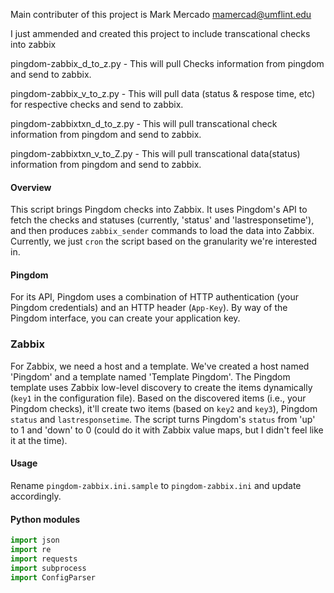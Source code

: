 Main contributer of this project is Mark Mercado <mamercad@umflint.edu>

I just ammended and created this project to include transcational checks into zabbix

pingdom-zabbix_d_to_z.py - This will pull Checks information from pingdom and send to zabbix.

pingdom-zabbix_v_to_z.py - This will pull data (status & respose time, etc) for respective checks and send to zabbix.

pingdom-zabbixtxn_d_to_z.py - This will pull transcational check information from pingdom and send to zabbix.

pingdom-zabbixtxn_v_to_Z.py - This will pull transcational data(status) information from pingdom and send to zabbix.


#### Overview

This script brings Pingdom checks into Zabbix. It uses Pingdom's API to fetch
the checks and statuses (currently, 'status' and 'lastresponsetime'), and then
produces `zabbix_sender` commands to load the data into Zabbix. Currently, we
just `cron` the script based on the granularity we're interested in.

#### Pingdom

For its API, Pingdom uses a combination of HTTP authentication (your Pingdom
credentials) and an HTTP header (`App-Key`). By way of the Pingdom interface,
you can create your application key.

### Zabbix

For Zabbix, we need a host and a template. We've created a host named 'Pingdom'
and a template named 'Template Pingdom'. The Pingdom template uses Zabbix
low-level discovery to create the items dynamically (`key1` in the configuration
file). Based on the discovered items (i.e., your Pingdom checks), it'll create
two items (based on `key2` and `key3`), Pingdom `status` and `lastresponsetime`.
The script turns Pingdom's `status` from 'up' to 1 and 'down' to 0 (could do it
with Zabbix value maps, but I didn't feel like it at the time).

#### Usage

Rename `pingdom-zabbix.ini.sample` to `pingdom-zabbix.ini` and update
accordingly.

#### Python modules

```python
import json
import re
import requests
import subprocess
import ConfigParser
```
